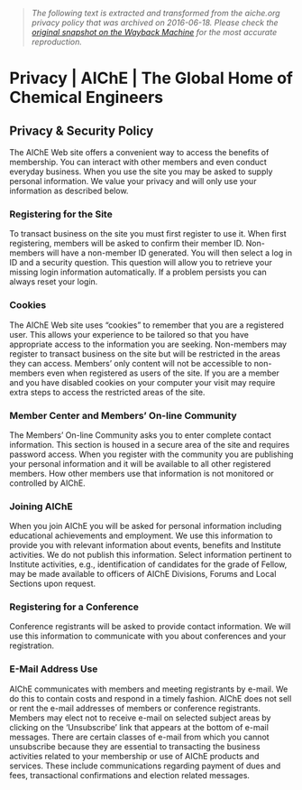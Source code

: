 > *The following text is extracted and transformed from the aiche.org privacy policy that was archived on 2016-06-18. Please check the [original snapshot on the Wayback Machine](https://web.archive.org/web/20160618135515id_/http%3A//www.aiche.org/about/privacy) for the most accurate reproduction.*

# Privacy | AIChE | The Global Home of Chemical Engineers

## Privacy & Security Policy

The AIChE Web site offers a convenient way to access the benefits of membership. You can interact with other members and even conduct everyday business. When you use the site you may be asked to supply personal information. We value your privacy and will only use your information as described below.

### Registering for the Site

To transact business on the site you must first register to use it. When first registering, members will be asked to confirm their member ID. Non-members will have a non-member ID generated. You will then select a log in ID and a security question. This question will allow you to retrieve your missing login information automatically. If a problem persists you can always reset your login.

###  **Cookies**

The AIChE Web site uses “cookies” to remember that you are a registered user. This allows your experience to be tailored so that you have appropriate access to the information you are seeking. Non-members may register to transact business on the site but will be restricted in the areas they can access. Members’ only content will not be accessible to non-members even when registered as users of the site. If you are a member and you have disabled cookies on your computer your visit may require extra steps to access the restricted areas of the site.

###  **Member Center and Members’ On-line Community**

The Members’ On-line Community asks you to enter complete contact information. This section is housed in a secure area of the site and requires password access. When you register with the community you are publishing your personal information and it will be available to all other registered members. How other members use that information is not monitored or controlled by AIChE.

###  **Joining AIChE**

When you join AIChE you will be asked for personal information including educational achievements and employment. We use this information to provide you with relevant information about events, benefits and Institute activities. We do not publish this information. Select information pertinent to Institute activities, e.g., identification of candidates for the grade of Fellow, may be made available to officers of AIChE Divisions, Forums and Local Sections upon request.

###  **Registering for a Conference**

Conference registrants will be asked to provide contact information. We will use this information to communicate with you about conferences and your registration.

###  **E-Mail Address Use**

AIChE communicates with members and meeting registrants by e-mail. We do this to contain costs and respond in a timely fashion. AIChE does not sell or rent the e-mail addresses of members or conference registrants. Members may elect not to receive e-mail on selected subject areas by clicking on the ‘Unsubscribe’ link that appears at the bottom of e-mail messages. There are certain classes of e-mail from which you cannot unsubscribe because they are essential to transacting the business activities related to your membership or use of AIChE products and services. These include communications regarding payment of dues and fees, transactional confirmations and election related messages. 
